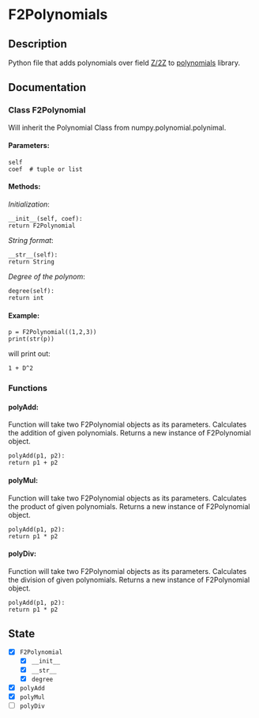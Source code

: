 # F2Polynomials

## Description

Python file that adds polynomials over field [Z/2Z](https://en.wikipedia.org/wiki/GF(2)) to [polynomials](https://numpy.org/devdocs/reference/routines.polynomials.polynomial.html) library.

## Documentation

### Class F2Polynomial

  Will inherit the Polynomial Class from numpy.polynomial.polynimal.
  
  #### Parameters:
  ```
  self
  coef  # tuple or list
  ```
  
  #### Methods:
  
  _Initialization_:
  ```
  __init__(self, coef):
  return F2Polynomial
  ```
  
  _String format_:
  ```
  __str__(self):
  return String
  ```
  
  _Degree of the polynom_:
  ```
  degree(self):
  return int
  ```
  
  #### Example:
  
  ```
  p = F2Polynomial((1,2,3))
  print(str(p))
  ```
  
  will print out:
  
  `1 + D^2`

### Functions

#### polyAdd:

Function will take two F2Polynomial objects as its parameters. Calculates the addition of given polynomials. Returns a new instance of F2Polynomial object.

```
polyAdd(p1, p2):
return p1 + p2
```

#### polyMul:

Function will take two F2Polynomial objects as its parameters. Calculates the product of given polynomials. Returns a new instance of F2Polynomial object.

```
polyAdd(p1, p2):
return p1 * p2
```

#### polyDiv:

Function will take two F2Polynomial objects as its parameters. Calculates the division of given polynomials. Returns a new instance of F2Polynomial object.

```
polyAdd(p1, p2):
return p1 * p2
```

## State
- [x] `F2Polynomial`
  - [x] `__init__`
  - [x] `__str__`
  - [x] `degree`
- [x] `polyAdd`
- [x] `polyMul`
- [ ] `polyDiv`
